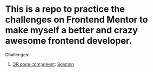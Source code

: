 # This is a repo to practice the challenges on Frontend Mentor to make myself a better and crazy awesome frontend developer.

Challenges:

1. [QR code component](https://www.frontendmentor.io/challenges/qr-code-component-iux_sIO_H): [Solution](https://kedar-hargude.github.io/Frontendmentor-challenges/1.%20qr-code-component-main/)
